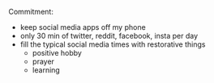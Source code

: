 Commitment:
- keep social media apps off my phone
- only 30 min of twitter, reddit, facebook, insta per day
- fill the typical social media times with restorative things
	- positive hobby
	- prayer
	- learning